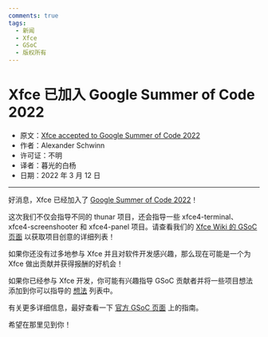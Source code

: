 ```yaml
---
comments: true
tags:
  - 新闻
  - Xfce
  - GSoC
  - 版权所有
---
```


# Xfce 已加入 Google Summer of Code 2022

- 原文：[Xfce accepted to Google Summer of Code 2022](https://alexxcons.github.io/blogpost_4.html)
- 作者：Alexander Schwinn
- 许可证：不明
- 译者：暮光的白杨
- 日期：2022 年 3 月 12 日

---

好消息，Xfce 已经加入了 [Google Summer of Code 2022](https://summerofcode.withgoogle.com/programs/2022/organizations/xfce)！

这次我们不仅会指导不同的 thunar 项目，还会指导一些 xfce4-terminal、xfce4-screenshooter 和 xfce4-panel 项目。请查看我们的 [Xfce Wiki 的 GSoC 页面](https://wiki.xfce.org/projects/gsoc/start) 以获取项目创意的详细列表！

如果你还没有过多地参与 Xfce 并且对软件开发感兴趣，那么现在可能是一个为 Xfce 做出贡献并获得报酬的好机会！

如果你已经参与 Xfce 开发，你可能有兴趣指导 GSoC 贡献者并将一些项目想法添加到你可以指导的 [想法](https://wiki.xfce.org/projects/gsoc/start#project_ideas) 列表中。

有关更多详细信息，最好查看一下 [官方 GSoC 页面](https://summerofcode.withgoogle.com/) 上的指南。

希望在那里见到你！